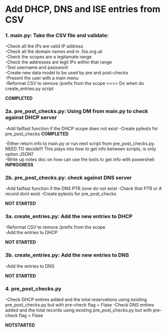 # Add DHCP, DNS and ISE entries from CSV

### 1. main.py: Take the CSV file and validate:
-Check all the IPs are valid IP address\
-Check all the domain names end in .fos.org.uk\
-Check the scopes are a legitamate range\
-Check the addresses are legit IPs within that range\
-Test username and password\
-Create new data model to be used by pre and post-checks\
-Present the user with a main menu\
-Reformat CSV to remove /prefix from the scope               >>>> Do when do create_entries.py script

**COMPLETED**

### 2a. pre_post_checks.py: Using DM from main.py to check against DHCP server
-Add failfast function if the DHCP scope does not exist
-Create pytests for pre_post_checks
**COMPLETED**

-Either return info to main.py or run next script from pre_post_checks.py.\
NEED TO decide!!! This plays into how to get info between scripts, is only option JSON?\
-Write up notes doc on how can use the tools to get info with powershell\
**INPROGRESS**

### 2b. pre_post_checks.py: check against DNS server
-Add failfast function if the DNS PTR zone do not exist
-Check that PTR or A record dont exist
-Create pytests for pre_post_checks

**NOT STARTED**

### 3a. create_entries.py: Add the new entries to DHCP
-Reformat CSV to remove /prefix from the scope\
-Add the entries to DHCP

**NOT STARTED**

### 3b. create_entries.py: Add the new entries to DNS
-Add the entries to DNS

**NOT STARTED**

### 4. pre_post_checks.py
-Check DHCP entires added and the total reservations using existing pre_post_checks.py but with pre-check flag = Flase
-Check DNS entires added and the total records using existing pre_post_checks.py but with pre-check flag = Flase

**NOTSTARTED**
